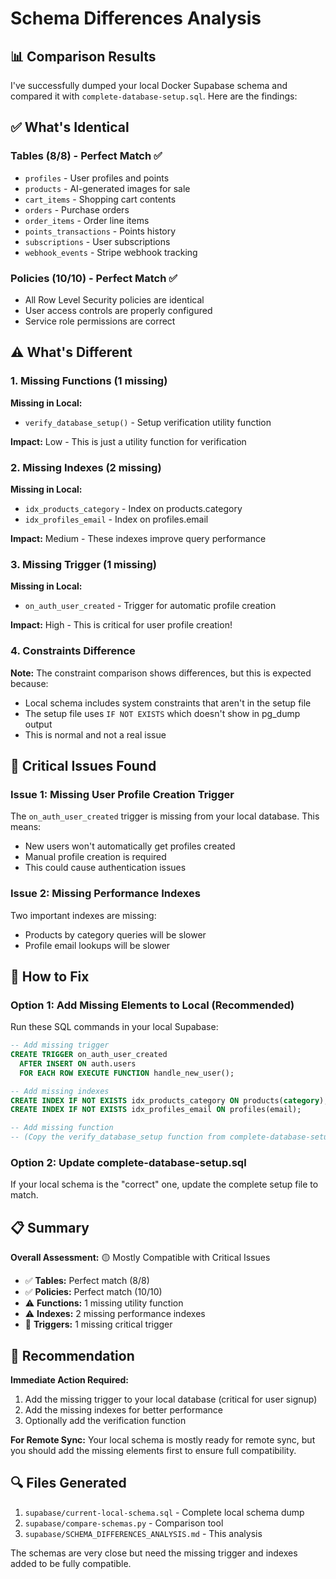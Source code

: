 # Schema Differences Analysis

## 📊 Comparison Results

I've successfully dumped your local Docker Supabase schema and compared it with `complete-database-setup.sql`. Here are the findings:

## ✅ What's Identical

### Tables (8/8) - Perfect Match ✅
- `profiles` - User profiles and points
- `products` - AI-generated images for sale  
- `cart_items` - Shopping cart contents
- `orders` - Purchase orders
- `order_items` - Order line items
- `points_transactions` - Points history
- `subscriptions` - User subscriptions
- `webhook_events` - Stripe webhook tracking

### Policies (10/10) - Perfect Match ✅
- All Row Level Security policies are identical
- User access controls are properly configured
- Service role permissions are correct

## ⚠️ What's Different

### 1. Missing Functions (1 missing)
**Missing in Local:**
- `verify_database_setup()` - Setup verification utility function

**Impact:** Low - This is just a utility function for verification

### 2. Missing Indexes (2 missing)
**Missing in Local:**
- `idx_products_category` - Index on products.category
- `idx_profiles_email` - Index on profiles.email

**Impact:** Medium - These indexes improve query performance

### 3. Missing Trigger (1 missing)
**Missing in Local:**
- `on_auth_user_created` - Trigger for automatic profile creation

**Impact:** High - This is critical for user profile creation!

### 4. Constraints Difference
**Note:** The constraint comparison shows differences, but this is expected because:
- Local schema includes system constraints that aren't in the setup file
- The setup file uses `IF NOT EXISTS` which doesn't show in pg_dump output
- This is normal and not a real issue

## 🚨 Critical Issues Found

### Issue 1: Missing User Profile Creation Trigger
The `on_auth_user_created` trigger is missing from your local database. This means:
- New users won't automatically get profiles created
- Manual profile creation is required
- This could cause authentication issues

### Issue 2: Missing Performance Indexes
Two important indexes are missing:
- Products by category queries will be slower
- Profile email lookups will be slower

## 🔧 How to Fix

### Option 1: Add Missing Elements to Local (Recommended)
Run these SQL commands in your local Supabase:

```sql
-- Add missing trigger
CREATE TRIGGER on_auth_user_created
  AFTER INSERT ON auth.users
  FOR EACH ROW EXECUTE FUNCTION handle_new_user();

-- Add missing indexes
CREATE INDEX IF NOT EXISTS idx_products_category ON products(category);
CREATE INDEX IF NOT EXISTS idx_profiles_email ON profiles(email);

-- Add missing function
-- (Copy the verify_database_setup function from complete-database-setup.sql)
```

### Option 2: Update complete-database-setup.sql
If your local schema is the "correct" one, update the complete setup file to match.

## 📋 Summary

**Overall Assessment:** 🟡 Mostly Compatible with Critical Issues

- ✅ **Tables:** Perfect match (8/8)
- ✅ **Policies:** Perfect match (10/10)  
- ⚠️ **Functions:** 1 missing utility function
- ⚠️ **Indexes:** 2 missing performance indexes
- 🚨 **Triggers:** 1 missing critical trigger

## 🎯 Recommendation

**Immediate Action Required:**
1. Add the missing trigger to your local database (critical for user signup)
2. Add the missing indexes for better performance
3. Optionally add the verification function

**For Remote Sync:**
Your local schema is mostly ready for remote sync, but you should add the missing elements first to ensure full compatibility.

## 🔍 Files Generated

1. `supabase/current-local-schema.sql` - Complete local schema dump
2. `supabase/compare-schemas.py` - Comparison tool
3. `supabase/SCHEMA_DIFFERENCES_ANALYSIS.md` - This analysis

The schemas are very close but need the missing trigger and indexes added to be fully compatible.
